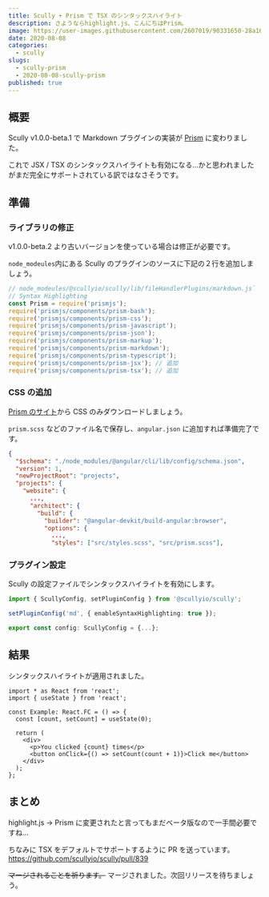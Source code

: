```yaml
---
title: Scully + Prism で TSX のシンタックスハイライト
description: さようならhighlight.js、こんにちはPrism。
image: https://user-images.githubusercontent.com/2607019/90331650-28a16680-dff1-11ea-8a2a-3c48ebcaceb0.png
date: 2020-08-08
categories:
  - scully
slugs:
  - scully-prism
  - 2020-08-08-scully-prism
published: true
---
```


## 概要

Scully v1.0.0-beta.1 で Markdown プラグインの実装が [Prism](https://prismjs.com/) に変わりました。

これで JSX / TSX のシンタックスハイライトも有効になる...かと思われましたがまだ完全にサポートされている訳ではなさそうです。

## 準備

### ライブラリの修正

v1.0.0-beta.2 より古いバージョンを使っている場合は修正が必要です。

`node_modeules`内にある Scully のプラグインのソースに下記の２行を追加しましょう。

```js
// node_modeules/@scullyio/scully/lib/fileHandlerPlugins/markdown.js`
// Syntax Highlighting
const Prism = require('prismjs');
require('prismjs/components/prism-bash');
require('prismjs/components/prism-css');
require('prismjs/components/prism-javascript');
require('prismjs/components/prism-json');
require('prismjs/components/prism-markup');
require('prismjs/components/prism-markdown');
require('prismjs/components/prism-typescript');
require('prismjs/components/prism-jsx'); // 追加
require('prismjs/components/prism-tsx'); // 追加
```

### CSS の追加

[Prism のサイト](https://prismjs.com/download.html#themes=prism-tomorrow&languages=markup+css+clike+javascript+jsx+tsx+typescript)から CSS のみダウンロードしましょう。

`prism.scss` などのファイル名で保存し、`angular.json` に追加すれば準備完了です。

```json
{
  "$schema": "./node_modules/@angular/cli/lib/config/schema.json",
  "version": 1,
  "newProjectRoot": "projects",
  "projects": {
    "website": {
      ...,
      "architect": {
        "build": {
          "builder": "@angular-devkit/build-angular:browser",
          "options": {
            ...,
            "styles": ["src/styles.scss", "src/prism.scss"],
```

### プラグイン設定

Scully の設定ファイルでシンタックスハイライトを有効にします。

```ts
import { ScullyConfig, setPluginConfig } from '@scullyio/scully';

setPluginConfig('md', { enableSyntaxHighlighting: true });

export const config: ScullyConfig = {...};
```

## 結果

シンタックスハイライトが適用されました。

```tsx
import * as React from 'react';
import { useState } from 'react';

const Example: React.FC = () => {
  const [count, setCount] = useState(0);

  return (
    <div>
      <p>You clicked {count} times</p>
      <button onClick={() => setCount(count + 1)}>Click me</button>
    </div>
  );
};
```

## まとめ

highlight.js → Prism に変更されたと言ってもまだベータ版なので一手間必要ですね...

ちなみに TSX をデフォルトでサポートするように PR を送っています。
https://github.com/scullyio/scully/pull/839

~~マージされることを祈ります。~~ マージされました。次回リリースを待ちましょう。
